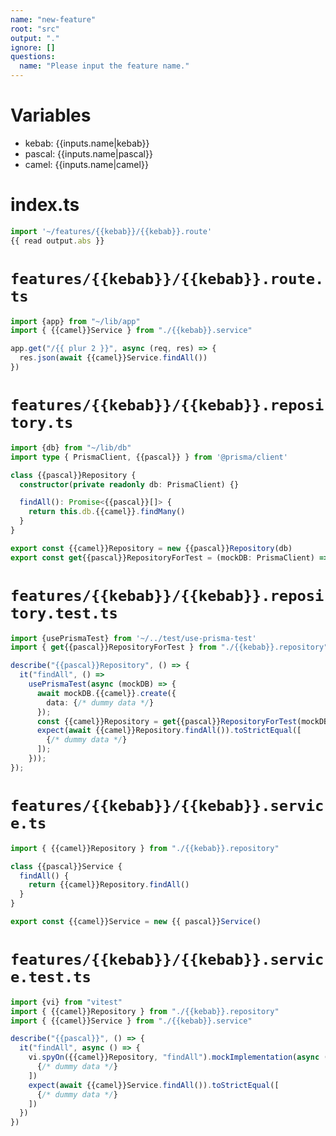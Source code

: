 ```yaml
---
name: "new-feature"
root: "src"
output: "."
ignore: []
questions:
  name: "Please input the feature name."
---
```


# Variables

- kebab: {{inputs.name|kebab}}
- pascal: {{inputs.name|pascal}}
- camel: {{inputs.name|camel}}

# index.ts

```typescript
import '~/features/{{kebab}}/{{kebab}}.route'
{{ read output.abs }}
```

# `features/{{kebab}}/{{kebab}}.route.ts`

```typescript
import {app} from "~/lib/app"
import { {{camel}}Service } from "./{{kebab}}.service"

app.get("/{{ plur 2 }}", async (req, res) => {
  res.json(await {{camel}}Service.findAll())
})

```

# `features/{{kebab}}/{{kebab}}.repository.ts`

```typescript
import {db} from "~/lib/db"
import type { PrismaClient, {{pascal}} } from '@prisma/client'

class {{pascal}}Repository {
  constructor(private readonly db: PrismaClient) {}

  findAll(): Promise<{{pascal}}[]> {
    return this.db.{{camel}}.findMany()
  }
}

export const {{camel}}Repository = new {{pascal}}Repository(db)
export const get{{pascal}}RepositoryForTest = (mockDB: PrismaClient) => new {{pascal}}Repository(mockDB);

```

# `features/{{kebab}}/{{kebab}}.repository.test.ts`

```typescript
import {usePrismaTest} from '~/../test/use-prisma-test'
import { get{{pascal}}RepositoryForTest } from "./{{kebab}}.repository"

describe("{{pascal}}Repository", () => {
  it("findAll", () =>
    usePrismaTest(async (mockDB) => {
      await mockDB.{{camel}}.create({
        data: {/* dummy data */}
      });
      const {{camel}}Repository = get{{pascal}}RepositoryForTest(mockDB)
      expect(await {{camel}}Repository.findAll()).toStrictEqual([
        {/* dummy data */}
      ]);
    }));
});


```

# `features/{{kebab}}/{{kebab}}.service.ts`

```typescript
import { {{camel}}Repository } from "./{{kebab}}.repository"

class {{pascal}}Service {
  findAll() {
    return {{camel}}Repository.findAll()
  }
}

export const {{camel}}Service = new {{ pascal}}Service()
```

# `features/{{kebab}}/{{kebab}}.service.test.ts`

```typescript
import {vi} from "vitest"
import { {{camel}}Repository } from "./{{kebab}}.repository"
import { {{camel}}Service } from "./{{kebab}}.service"

describe("{{pascal}}", () => {
  it("findAll", async () => {
    vi.spyOn({{camel}}Repository, "findAll").mockImplementation(async () => [
      {/* dummy data */}
    ])
    expect(await {{camel}}Service.findAll()).toStrictEqual([
      {/* dummy data */}
    ])
  })
})
```
